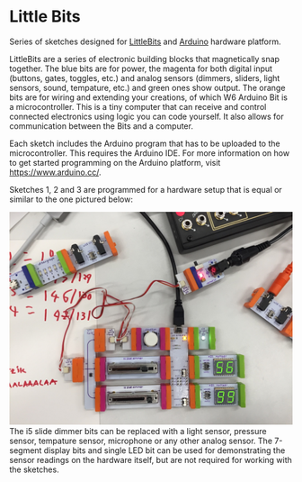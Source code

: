 # Little Bits

Series of sketches designed for [LittleBits](https://www.littlebits.com/) and [Arduino](https://www.arduino.cc/) hardware platform.

LittleBits are a series of electronic building blocks that magnetically snap together. The blue bits are for power, the magenta for both digital input (buttons, gates, toggles, etc.) and analog sensors (dimmers, sliders, light sensors, sound, tempature, etc.) and green ones show output. The orange bits are for wiring and extending your creations, of which W6 Arduino Bit is a microcontroller. This is a tiny computer that can receive and control connected electronics using logic you can code yourself. It also allows for communication between the Bits and a computer.

Each sketch includes the Arduino program that has to be uploaded to the microcontroller. This requires the Arduino IDE. For more information on how to get started programming on the Arduino platform, visit https://www.arduino.cc/.

Sketches 1, 2 and 3 are programmed for a hardware setup that is equal or similar to the one pictured below:

<img src="example-hardware-setup.jpg">
The i5 slide dimmer bits can be replaced with a light sensor, pressure sensor, tempature sensor, microphone or any other analog sensor. The 7-segment display bits and single LED bit can be used for demonstrating the sensor readings on the hardware itself, but are not required for working with the sketches.
